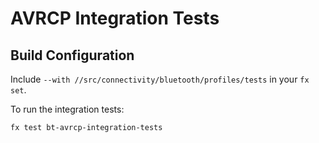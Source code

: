# AVRCP Integration Tests

## Build Configuration

Include `--with //src/connectivity/bluetooth/profiles/tests` in your `fx set`.

To run the integration tests:

`fx test bt-avrcp-integration-tests`
